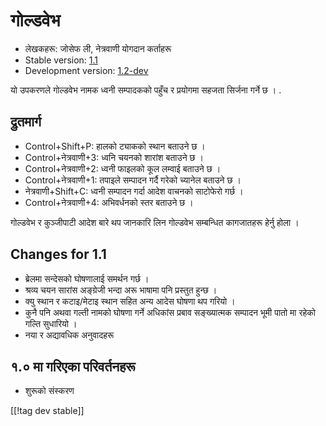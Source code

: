 # गोल्डवेभ #

* लेखकहरू: जोसेफ ली, नेत्रवाणी योगदान कर्ताहरू
* Stable version: [1.1][1]
* Development version: [1.2-dev][2]

यो उपकरणले गोल्डवेभ नामक ध्वनी सम्पादकको पहुँच र प्रयोगमा सहजता सिर्जना
गर्ने छ । .

## द्रुतमार्ग ##

* Control+Shift+P: हालको ट्याकको स्थान बताउने छ ।
* Control+नेत्रवाणी+3: ध्वनि चयनको शारांश बताउने छ ।
* Control+नेत्रवाणी+2: ध्वनी फाइलको कूल लम्वाई बताउने छ ।
* Control+नेत्रवाणी+1: तपाइले सम्पादन गर्दै गरेको च्यानेल बताउने छ ।
* नेत्रवाणी+Shift+C: ध्वनी सम्पादन गर्दा आदेश वाचनको  साटोफेरो गर्छ ।
* Control+नेत्रवाणी+4: अभिवर्धनको स्तर बताउने छ ।

गोल्डवेभ र कुञ्जीपाटी आदेश बारे थप जानकारि लिन   गोल्डवेभ सम्बन्धित
कागजातहरू हेर्नु होला । 

## Changes for 1.1 ##

* ब्रेलमा सन्देसको घोषणालाई समर्थन गर्छ ।
* श्रव्य चयन सारांस अङ्ग्रेजी भन्दा अरू भाषामा पनि प्रस्तुत हुन्छ ।
* क्यु स्थान र कटाइ/मेटाइ स्थान सहित अन्य आदेस घोषणा थप गरियो ।  
* कुनै पनि अथवा गल्ती नामको घोषणा गर्ने अधिकांस प्रबाव सङ्ख्यात्मक सम्पादन
  भूमी   पातो मा रहेको गल्ति सुधारियो ।
* नया र अद्यावधिक अनुवादहरू

## १.० मा गरिएका परिवर्तनहरू ##

* शुरूको संस्करण

[[!tag dev stable]]

[1]: http://addons.nvda-project.org/files/get.php?file=gwv

[2]: http://addons.nvda-project.org/files/get.php?file=gwv-dev
